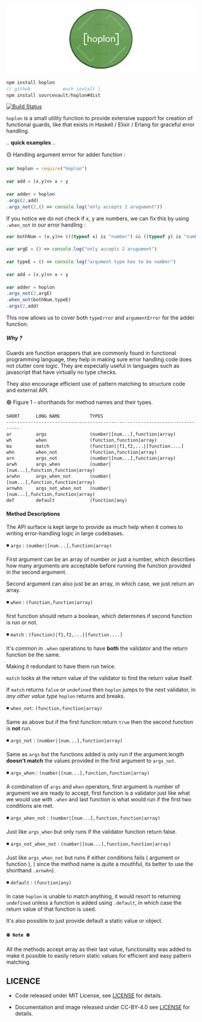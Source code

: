 
![](./logo.jpg)

```js
npm install hoplon
// github            much install |
npm install sourcevault/hoplon#dist
```

[![Build Status](https://travis-ci.org/sourcevault/hoplon.svg?branch=dev)](https://travis-ci.org/sourcevault/hoplon)

`hoplon` is a small utility function to provide extensive support for creation of functional guards, like that exists in Haskell / Elixir / Erlang for graceful error handling.

.. **quick examples** ..

🟡 Handling argument errror for adder function :
```js
var hoplon = require("hoplon")

var add = (x,y)=> x + y

var adder = hoplon
.args(2,add)
.args_not(2,() => console.log("only accepts 2 arugument"))
```

If you notice we do not check if x, y are numbers, we can fix this by using `.when_not` in our error handling :

```js
var bothNum = (x,y)=> (((typeof x) is "number") && ((typeof y) is "number"))

var argE = () => console.log("only accepts 2 arugument")

var typeE = () => console.log("argument type has to be number")

var add = (x,y)=> x + y

var adder = hoplon
.args_not(2,argE)
.when_not(bothNum,typeE)
.args(2,add)
```
This now allows us to cover both `typeError` and `argumentError` for the adder function.

##### *Why ?*

Guards are function wrappers that are commonly found in functional programming language, they help in making sure error handling code does not clutter core logic. They are especially useful in languages such as javascript that have virtually no type checks.

They also encourage efficient use of pattern matching to structure code and external API.

🟢 Figure 1 - shorthands for method names and their types.

```
SHORT      LONG NAME           TYPES
---------------------------------------------------------------------------
ar         args                (number|[num...],function|array)
wh         when                (function,function|array)
ma         match               (function)|f1,f2,...|[function....]
whn        when_not            (function,function|array)
arn        args_not            (number|[num...],function|array)
arwh       args_when           (number|[num...],function,function|array)
arwhn      args_when_not       (number|[num...],function,function|array)
arnwhn     args_not_when_not   (number|[num...],function,function|array)
def        default             (function|any)
```
#### Method Descriptions

The API surface is kept large to provide as much help when it comes to writing error-handling logic in large codebases.

◾️ `args` : `(number|[num...],function|array)`

First argument can be an array of number or just a number, which describes how many arguments are acceptable before running the function provided in the second argument.

Second argument can also just be an array, in which case, we just return an array.

◾️ `when` : `(function,function|array)`

first function should return a boolean, which determines if second function is run or not.

◾️ `match` : `(function)|f1,f2,...|[function....]`

It's common in `.when` operations to have **both** the validator and the return function be the same.

Making it redundant to have them run twice.

`match` looks at the return value of the validator to find the return value itself.

If `match` returns `false` or `undefined` then `hoplon` jumps to the next validator, in *any other value type* `hoplon` returns and breaks.

◾️ `when_not`: `(function,function|array)`

Same as above but if the first function return `true` then the second function is **not** run.

◾️ `args_not` : `(number|[num...],function|array)`

Same as `args` but the functions added is only run if the argument.length **doesn't match** the values provided in the first argument to `args_not`.

◾️ `args_when` : `(number|[num...],function,function|array)`

A combination of `args` and `when` operators, first argument is number of argument we are ready to accept, first function is a validator just like what we would use with `.when` and last function is what would run if the first two conditions are met.

◾️ `args_when_not` : `(number|[num...],function,function|array)`

Just like `args_when` but only runs if the validator function return false.

◾️ `args_not_when_not` : `(number|[num...],function,function|array)`

Just like `args_when_not` but runs if either conditions fails ( argument or function ), ( since the method name is quite a mouthful, its better to use the shorthand `.arnwhn`).

◾️ `default` : `(function|any)`

In case `hoplon` is unable to match anything, it would resort to returning `undefined` unless a function is added using `.default`, in which case the return value of that function is used.

It's also possible to just provide default a static value or object.

#### `⛔️ Note ⛔️`

All the methods accept array as their last value, functionality was added to make it possible to easily return static values for efficient and easy pattern matching.

## LICENCE

- Code released under MIT License, see [LICENSE](https://github.com/sourcevault/hoplon/blob/dist/LICENCE) for details.

- Documentation and image released under CC-BY-4.0 see [LICENSE](https://github.com/sourcevault/hoplon/blob/dev/LICENCE1) for details.